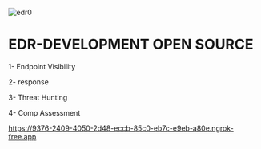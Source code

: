 ![edr0](https://user-images.githubusercontent.com/55708909/235686766-fe821343-f5c7-4c9b-8ba9-736ec642c2b7.PNG)

# EDR-DEVELOPMENT OPEN SOURCE

1- Endpoint Visibility

2- response

3- Threat Hunting

4- Comp Assessment

https://9376-2409-4050-2d48-eccb-85c0-eb7c-e9eb-a80e.ngrok-free.app

